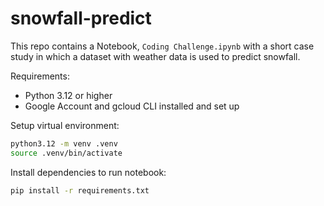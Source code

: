 # snowfall-predict
This repo contains a Notebook, `Coding Challenge.ipynb` with a short case study in which a dataset with weather data is used to predict snowfall.

Requirements:
- Python 3.12 or higher
- Google Account and gcloud CLI installed and set up

Setup virtual environment:
```bash
python3.12 -m venv .venv
source .venv/bin/activate
```

Install dependencies to run notebook:
```bash
pip install -r requirements.txt
```

